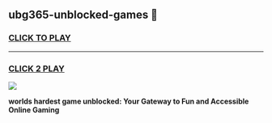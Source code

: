 
## ubg365-unblocked-games 👋
<h3>
<a href="https://premium.freeplayer.one?title=ubg365-unblocked-games&ref=14F">CLICK TO PLAY</a></h3>
<hr>

<h3>
<a href="https://premium.freeplayer.one?title=ubg365-unblocked-games&ref=14F">CLICK 2 PLAY</a>
  
</h3>

<a href="https://premium.freeplayer.one?title=ubg365-unblocked-games&ref=12F/"><img src="https://clearcache.store/games.png"></a>


**worlds hardest game unblocked: Your Gateway to Fun and Accessible Online Gaming**
